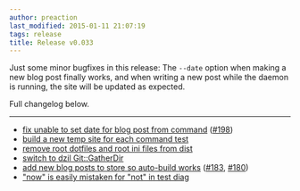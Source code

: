 ```yaml
---
author: preaction
last_modified: 2015-01-11 21:07:19
tags: release
title: Release v0.033
---
```


Just some minor bugfixes in this release: The `--date` option when making a new blog
post finally works, and when writing a new post while the daemon is running, the site
will be updated as expected.

Full changelog below.

---

* [fix unable to set date for blog post from command](https://github.com/preaction/Statocles/commit/2a82545b25faabf7b658a389116628d5fa1a673d) ([#198](https://github.com/preaction/Statocles/issues/198))
* [build a new temp site for each command test](https://github.com/preaction/Statocles/commit/c89b5b233b2db9a859ce60adf7a1d2c9616c2079)
* [remove root dotfiles and root ini files from dist](https://github.com/preaction/Statocles/commit/d7bed7836f799ddf9579a4197b2608ffbae33103)
* [switch to dzil Git::GatherDir](https://github.com/preaction/Statocles/commit/449dac496af7fb96a25b249709f73a66b96bbbb5)
* [add new blog posts to store so auto-build works](https://github.com/preaction/Statocles/commit/cf4a725cb21fee4000df58a6561dfb1fa87e27a2) ([#183](https://github.com/preaction/Statocles/issues/183), [#180](https://github.com/preaction/Statocles/issues/180))
* ["now" is easily mistaken for "not" in test diag](https://github.com/preaction/Statocles/commit/158e8fef4196c5203aae104ee873d67703e5fe0f)
